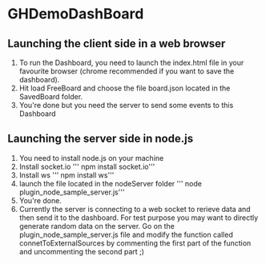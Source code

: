 # GHDemoDashBoard

## Launching the client side in a web browser

1. To run the Dashboard, you need to launch the index.html file in your favourite browser (chrome recommended if you want to save the dashboard).
2. Hit load FreeBoard and choose the file board.json located in the SavedBoard folder.
3. You're done but you need the server to send some events to this Dashboard

## Launching the server side in node.js
1. You need to install node.js on your machine
2. Install socket.io ''' npm install socket.io'''
3. Install ws ''' npm install ws'''
4. launch the file located in the nodeServer folder ''' node plugin_node_sample_server.js'''
5. You're done.
6. Currently the server is connecting to a web socket to rerieve data and then send it to the dashboard. For test purpose you may want to directly generate random data on the server. Go on the plugin_node_sample_server.js file and modify the function called connetToExternalSources by commenting the first part of the function and uncommenting the second part ;)
